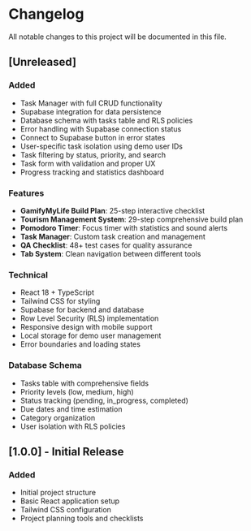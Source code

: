# Changelog

All notable changes to this project will be documented in this file.

## [Unreleased]

### Added
- Task Manager with full CRUD functionality
- Supabase integration for data persistence
- Database schema with tasks table and RLS policies
- Error handling with Supabase connection status
- Connect to Supabase button in error states
- User-specific task isolation using demo user IDs
- Task filtering by status, priority, and search
- Task form with validation and proper UX
- Progress tracking and statistics dashboard

### Features
- **GamifyMyLife Build Plan**: 25-step interactive checklist
- **Tourism Management System**: 29-step comprehensive build plan  
- **Pomodoro Timer**: Focus timer with statistics and sound alerts
- **Task Manager**: Custom task creation and management
- **QA Checklist**: 48+ test cases for quality assurance
- **Tab System**: Clean navigation between different tools

### Technical
- React 18 + TypeScript
- Tailwind CSS for styling
- Supabase for backend and database
- Row Level Security (RLS) implementation
- Responsive design with mobile support
- Local storage for demo user management
- Error boundaries and loading states

### Database Schema
- Tasks table with comprehensive fields
- Priority levels (low, medium, high)
- Status tracking (pending, in_progress, completed)
- Due dates and time estimation
- Category organization
- User isolation with RLS policies

## [1.0.0] - Initial Release

### Added
- Initial project structure
- Basic React application setup
- Tailwind CSS configuration
- Project planning tools and checklists